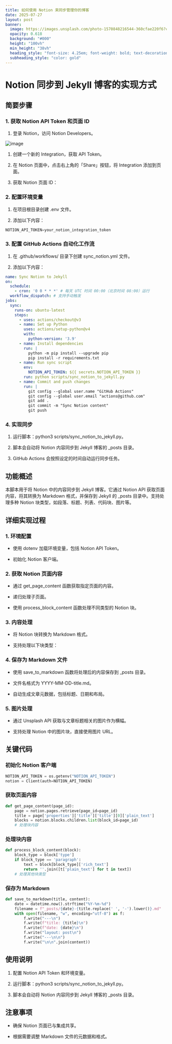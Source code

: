 ```yaml
---
title: 如何使用 Notion 来同步管理你的博客
date: 2025-07-27
layout: post
banner:
  image: https://images.unsplash.com/photo-1570848216544-360cfae220f6?crop=entropy&cs=tinysrgb&fit=max&fm=jpg&ixid=M3w2OTIwMzJ8MHwxfHJhbmRvbXx8fHx8fHx8fDE3NTM2MzM2Mzd8&ixlib=rb-4.1.0&q=80&w=1080
  opacity: 0.618
  background: "#000"
  height: "100vh"
  min_height: "38vh"
  heading_style: "font-size: 4.25em; font-weight: bold; text-decoration: underline"
  subheading_style: "color: gold"
---
```


# Notion 同步到 Jekyll 博客的实现方式

## 简要步骤

### 1. 获取 Notion API Token 和页面 ID

1. 登录 Notion，访问 Notion Developers。

![image](https://prod-files-secure.s3.us-west-2.amazonaws.com/a7a0cc5a-89b9-4cda-8686-1fba0ca52f40/d19c1afe-dea5-4312-9333-786b0ba83054/image.png?X-Amz-Algorithm=AWS4-HMAC-SHA256&X-Amz-Content-Sha256=UNSIGNED-PAYLOAD&X-Amz-Credential=ASIAZI2LB466YDYFHXL5%2F20250727%2Fus-west-2%2Fs3%2Faws4_request&X-Amz-Date=20250727T162716Z&X-Amz-Expires=3600&X-Amz-Security-Token=IQoJb3JpZ2luX2VjEE8aCXVzLXdlc3QtMiJHMEUCIQD9zoB2cn6%2BHgE%2BAvfW0wT40qYVVUPfB0EqGVYaurcEaQIgU4noqoJiOxxPfMWkMH6ZIUR4Mv9p6WnbyZteKU9uHAQq%2FwMIeBAAGgw2Mzc0MjMxODM4MDUiDALFpVUgtqROL2QVjCrcAwn4FYCon%2F3OjyIXwszGLjo1Aax3jUbOz95ENuCeaJQsYToyJ8a0WOXSVtjxkii0zZ749xR66E4zyKionkTzfAoTBu90V68Ku2QBXxZSwqI0YBdCRo6F8x4eyTLwWT8yun1%2FLRQ6CxDdB1HM4%2BEb3JzBop0fhExluAR5G54t8t3BKL8JPTUSQX2Ifl83S4B4QNTsiJRWcYjIKZEnMNNFyP7cmnKXJZcO0JnXXX0ogecDh1oXg6srNz11QGHuOfKf3Q71m6GDBB%2Bpl7Q48NpK%2FpYazdSIzqkmqADimMBVzTcGQTSwmDY%2Bi6YBr6ctzdf3gzYibeEQXaxRVKrYeDofVY7%2Bj9O%2FIyXULi%2BJo1KwL3%2FjmEYXiY2Tf25JhX0HlEb%2BYVpqDxry0uRUwDfCbXtO76pvrqG7Sf0E%2FyYoqlxaMhe%2F803jHzu4RuyoiE6r3V%2FeAEj1iUTw3WGqEfK6tfnlfRrACxafpSiPe410zgVmriwXZlkMM9XWXc7ZHhtU4FIkZO%2BUBnAi5rsbEXshc3PmnAGqYkQN%2BbX%2Fr4sLabdYr0RoaKqMI4MggtizE8HNtKVTJVVPdhkFgsl%2BywXks1h5x3%2F95FFQcYENoWg37A%2FsehdRodfvKBZ94qaAN6jhMMqEmcQGOqUBBXeguIezItnQ7os2G9qA4UGUT1RHYHMJ0mUYu%2FB18z2tZtUKxH9r1kQLMxFlipDug0nKj%2Fxrkbbl5FO5Ht13a0HleWRMqBfNiyaEmGux7r0fIRyDqLuyydNjPZT6v1FFdiGPrsrrBiEyOTRQX4g3fDTrsY16RFU2M8tFgEUpHbN%2BOMQe9ZqOesiCMDM1rTWbsoJq2cOKqrNtxkz2jT0vgK8meJaz&X-Amz-Signature=c937e2dd95a9790c54da893e914adeb73fdafefbf0be057177be7d7a4cf4d807&X-Amz-SignedHeaders=host&x-amz-checksum-mode=ENABLED&x-id=GetObject)

1. 创建一个新的 Integration，获取 API Token。

1. 在 Notion 页面中，点击右上角的「Share」按钮，将 Integration 添加到页面。

1. 获取 Notion 页面 ID：


### 2. 配置环境变量

1. 在项目根目录创建 .env 文件。

1. 添加以下内容：

```javascript
NOTION_API_TOKEN=your_notion_integration_token
```

### 3. 配置 GitHub Actions 自动化工作流

1. 在 .github/workflows/ 目录下创建 sync_notion.yml 文件。

1. 添加以下内容：

```yaml
name: Sync Notion to Jekyll
on:
  schedule:
    - cron: '0 0 * * *' # 每天 UTC 时间 00:00（北京时间 08:00）运行
  workflow_dispatch: # 支持手动触发
jobs:
  sync:
    runs-on: ubuntu-latest
    steps:
      - uses: actions/checkout@v3
      - name: Set up Python
        uses: actions/setup-python@v4
        with:
          python-version: '3.9'
      - name: Install dependencies
        run: |
          python -m pip install --upgrade pip
          pip install -r requirements.txt
      - name: Run sync script
        env:
          NOTION_API_TOKEN: ${{ secrets.NOTION_API_TOKEN }}
        run: python scripts/sync_notion_to_jekyll.py
      - name: Commit and push changes
        run: |
          git config --global user.name "GitHub Actions"
          git config --global user.email "actions@github.com"
          git add .
          git commit -m "Sync Notion content"
          git push
```

### 4. 实现同步

1. 运行脚本：python3 scripts/sync_notion_to_jekyll.py。

1. 脚本会自动将 Notion 内容同步到 Jekyll 博客的 _posts 目录。

1. GitHub Actions 会按照设定的时间自动运行同步任务。

## 功能概述

本脚本用于将 Notion 中的内容同步到 Jekyll 博客。它通过 Notion API 获取页面内容，将其转换为 Markdown 格式，并保存到 Jekyll 的 _posts 目录中。支持处理多种 Notion 块类型，如段落、标题、列表、代码块、图片等。

## 详细实现过程

### 1. 环境配置

- 使用 dotenv 加载环境变量，包括 Notion API Token。

- 初始化 Notion 客户端。

### 2. 获取 Notion 页面内容

- 通过 get_page_content 函数获取指定页面的内容。

- 递归处理子页面。

- 使用 process_block_content 函数处理不同类型的 Notion 块。

### 3. 内容处理

- 将 Notion 块转换为 Markdown 格式。

- 支持处理以下块类型：


### 4. 保存为 Markdown 文件

- 使用 save_to_markdown 函数将处理后的内容保存到 _posts 目录。

- 文件名格式为 YYYY-MM-DD-title.md。

- 自动生成文章元数据，包括标题、日期和布局。

### 5. 图片处理

- 通过 Unsplash API 获取与文章标题相关的图片作为横幅。

- 支持处理 Notion 中的图片块，直接使用图片 URL。

## 关键代码

### 初始化 Notion 客户端

```python
NOTION_API_TOKEN = os.getenv("NOTION_API_TOKEN")
notion = Client(auth=NOTION_API_TOKEN)
```

### 获取页面内容

```python
def get_page_content(page_id):
    page = notion.pages.retrieve(page_id=page_id)
    title = page['properties']['title']['title'][0]['plain_text']
    blocks = notion.blocks.children.list(block_id=page_id)
    # 处理块内容
```

### 处理块内容

```python
def process_block_content(block):
    block_type = block['type']
    if block_type == 'paragraph':
        text = block[block_type]['rich_text']
        return ''.join([t['plain_text'] for t in text])
    # 处理其他块类型
```

### 保存为 Markdown

```python
def save_to_markdown(title, content):
    date = datetime.now().strftime("%Y-%m-%d")
    filename = f"_posts/{date}-{title.replace(' ', '-').lower()}.md"
    with open(filename, "w", encoding="utf-8") as f:
        f.write("---\n")
        f.write(f"title: {title}\n")
        f.write(f"date: {date}\n")
        f.write("layout: post\n")
        f.write("---\n\n")
        f.write("\n\n".join(content))
```

## 使用说明

1. 配置 Notion API Token 和环境变量。

1. 运行脚本：python3 scripts/sync_notion_to_jekyll.py。

1. 脚本会自动将 Notion 内容同步到 Jekyll 博客的 _posts 目录。

## 注意事项

- 确保 Notion 页面已与集成共享。

- 根据需要调整 Markdown 文件的元数据和格式。